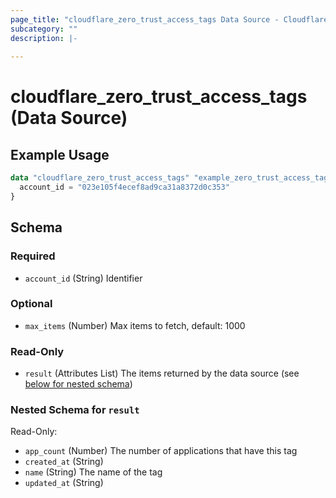 ```yaml
---
page_title: "cloudflare_zero_trust_access_tags Data Source - Cloudflare"
subcategory: ""
description: |-
  
---
```


# cloudflare_zero_trust_access_tags (Data Source)



## Example Usage

```terraform
data "cloudflare_zero_trust_access_tags" "example_zero_trust_access_tags" {
  account_id = "023e105f4ecef8ad9ca31a8372d0c353"
}
```

<!-- schema generated by tfplugindocs -->
## Schema

### Required

- `account_id` (String) Identifier

### Optional

- `max_items` (Number) Max items to fetch, default: 1000

### Read-Only

- `result` (Attributes List) The items returned by the data source (see [below for nested schema](#nestedatt--result))

<a id="nestedatt--result"></a>
### Nested Schema for `result`

Read-Only:

- `app_count` (Number) The number of applications that have this tag
- `created_at` (String)
- `name` (String) The name of the tag
- `updated_at` (String)



